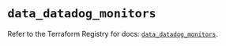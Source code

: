 # `data_datadog_monitors`

Refer to the Terraform Registry for docs: [`data_datadog_monitors`](https://registry.terraform.io/providers/datadog/datadog/3.48.0/docs/data-sources/monitors).
